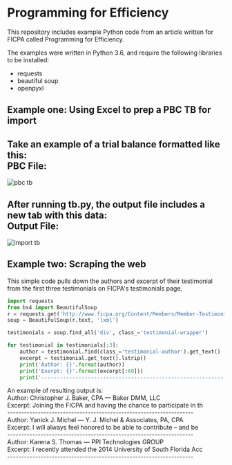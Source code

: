 # Programming for Efficiency
This repository includes example Python code from an article written for FICPA called Programming for Efficiency. 

The examples were written in Python 3.6, and require the following libraries to be installed:

<ul>
<li>requests</li>
<li>beautiful soup</li>
<li>openpyxl</li>
</ul>

## Example one: Using Excel to prep a PBC TB for import

Take an example of a trial balance formatted like this:
<br>
PBC File:
---
![pbc tb](https://github.com/danshorstein/ficpa_article/blob/master/images/pbc_tb.png)

After running tb.py, the output file includes a new tab with this data:<br>
Output File:
---
![import tb](https://github.com/danshorstein/ficpa_article/blob/master/images/output.png)

## Example two: Scraping the web

This simple code pulls down the authors and excerpt of their testimonial from the first three testimonials on FICPA's testimonials page.


~~~~python
import requests
from bs4 import BeautifulSoup
r = requests.get('http://www.ficpa.org/Content/Members/Member-Testimonials.aspx')
soup = BeautifulSoup(r.text, 'lxml')

testimonials = soup.find_all('div', class_='testimonial-wrapper')

for testimonial in testimonials[:3]:
    author = testimonial.find(class_='testimonial-author').get_text()
    excerpt = testimonial.get_text().lstrip()
    print('Author: {}'.format(author))
    print('Exerpt: {}'.format(excerpt[:60]))
    print('-------------------------------------------------------------------')
~~~~
An example of resulting output is:<br>
Author: Christopher J. Baker, CPA  — Baker DMM, LLC <br>
Excerpt: Joining the FICPA and having the chance to participate in th<br>
-------------------------------------------------------------------<br>
Author: Yanick J. Michel  — Y. J. Michel & Associates, PA, CPA <br>
Excerpt: I will always feel honored to be able to contribute – and be<br>
-------------------------------------------------------------------<br>
Author: Karena S. Thomas  — PPI Technologies GROUP <br>
Excerpt: I recently attended the 2014 University of South Florida Acc<br>
-------------------------------------------------------------------<br>

